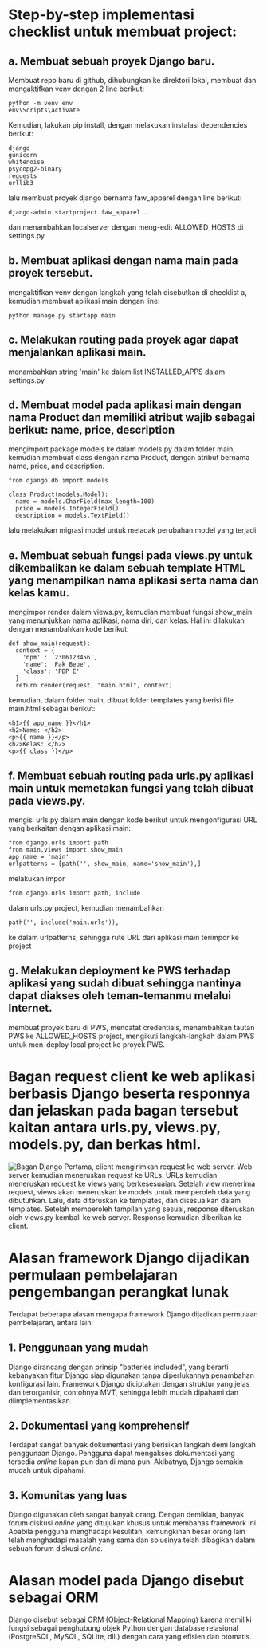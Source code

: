 # Step-by-step implementasi checklist untuk membuat project:

## a. Membuat sebuah proyek Django baru.

Membuat repo baru di github, dihubungkan ke direktori lokal, membuat dan mengaktifkan venv dengan 2 line berikut:
```
python -m venv env
env\Scripts\activate
```
Kemudian, lakukan pip install, dengan melakukan instalasi dependencies berikut:
```
django
gunicorn
whitenoise
psycopg2-binary
requests
urllib3
```
lalu membuat proyek django bernama faw_apparel dengan line berikut:
```
django-admin startproject faw_apparel .
```
dan menambahkan localserver dengan meng-edit ALLOWED_HOSTS di settings.py


## b. Membuat aplikasi dengan nama main pada proyek tersebut.
mengaktifkan venv dengan langkah yang telah disebutkan di checklist a, kemudian membuat aplikasi main dengan line:
```
python manage.py startapp main
```
## c. Melakukan routing pada proyek agar dapat menjalankan aplikasi main.
menambahkan string 'main' ke dalam list INSTALLED_APPS dalam settings.py

## d. Membuat model pada aplikasi main dengan nama Product dan memiliki atribut wajib sebagai berikut: name, price, description
mengimport package models ke dalam models.py dalam folder main, kemudian membuat class dengan nama Product, dengan atribut bernama name, price, and description.
```
from django.db import models

class Product(models.Model):
  name = models.CharField(max_length=100)
  price = models.IntegerField()
  description = models.TextField()
```
lalu melakukan migrasi model untuk melacak perubahan model yang terjadi

## e. Membuat sebuah fungsi pada views.py untuk dikembalikan ke dalam sebuah template HTML yang menampilkan nama aplikasi serta nama dan kelas kamu.
mengimpor render dalam views.py, kemudian membuat fungsi show_main yang menunjukkan nama aplikasi, nama diri, dan kelas. Hal ini dilakukan dengan menambahkan kode berikut:
```
def show_main(request):
  context = {
    'npm' : '2306123456',
    'name': 'Pak Bepe',
    'class': 'PBP E'
  }
  return render(request, "main.html", context)
```
kemudian, dalam folder main, dibuat folder templates yang berisi file main.html sebagai berikut:
```
<h1>{{ app_name }}</h1>
<h2>Name: </h2>
<p>{{ name }}</p>
<h2>Kelas: </h2>
<p>{{ class }}</p>
```
## f. Membuat sebuah routing pada urls.py aplikasi main untuk memetakan fungsi yang telah dibuat pada views.py.
mengisi urls.py dalam main dengan kode berikut untuk mengonfigurasi URL yang berkaitan dengan aplikasi main:
```
from django.urls import path
from main.views import show_main
app_name = 'main'
urlpatterns = [path('', show_main, name='show_main'),]
```
melakukan impor
```
from django.urls import path, include
```
dalam urls.py project, kemudian menambahkan
```
path('', include('main.urls')),
```
ke dalam urlpatterns, sehingga rute URL dari aplikasi main terimpor ke project

## g. Melakukan deployment ke PWS terhadap aplikasi yang sudah dibuat sehingga nantinya dapat diakses oleh teman-temanmu melalui Internet.
membuat proyek baru di PWS, mencatat credentials, menambahkan tautan PWS ke ALLOWED_HOSTS project, mengikuti langkah-langkah dalam PWS untuk men-deploy local project ke proyek PWS.

# Bagan request client ke web aplikasi berbasis Django beserta responnya dan jelaskan pada bagan tersebut kaitan antara urls.py, views.py, models.py, dan berkas html.
![Bagan Django](https://i.imghippo.com/files/btdOg1726025205.png)
Pertama, client mengirimkan request ke web server. Web server kemudian meneruskan request ke URLs. URLs kemudian meneruskan request ke views yang berkesesuaian. Setelah view menerima request, views akan meneruskan ke models untuk memperoleh data yang dibutuhkan. Lalu, data diteruskan ke templates, dan disesuaikan dalam templates. Setelah memperoleh tampilan yang sesuai, response diteruskan oleh views.py kembali ke web server. Response kemudian diberikan ke client.

# Alasan framework Django dijadikan permulaan pembelajaran pengembangan perangkat lunak
Terdapat beberapa alasan mengapa framework Django dijadikan permulaan pembelajaran, antara lain:
## 1. Penggunaan yang mudah
Django dirancang dengan prinsip "batteries included", yang berarti kebanyakan fitur Django siap digunakan tanpa diperlukannya penambahan konfigurasi lain. Framework Django diciptakan dengan struktur yang jelas dan terorganisir, contohnya MVT, sehingga lebih mudah dipahami dan diimplementasikan.
## 2. Dokumentasi yang komprehensif
Terdapat sangat banyak dokumentasi yang berisikan langkah demi langkah penggunaan Django. Pengguna dapat mengakses dokumentasi yang tersedia _online_ kapan pun dan di mana pun. Akibatnya, Django semakin mudah untuk dipahami.
## 3. Komunitas yang luas
Django digunakan oleh sangat banyak orang. Dengan demikian, banyak forum diskusi _online_ yang ditujukan khusus untuk membahas framework ini. Apabila pengguna menghadapi kesulitan, kemungkinan besar orang lain telah menghadapi masalah yang sama dan solusinya telah dibagikan dalam sebuah forum diskusi _online_.

# Alasan model pada Django disebut sebagai ORM
Django disebut sebagai ORM (Object-Relational Mapping) karena memiliki fungsi sebagai penghubung objek Python dengan database relasional (PostgreSQL, MySQL, SQLite, dll.) dengan cara yang efisien dan otomatis.
